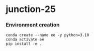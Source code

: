 # junction-25

### Environment creation
```
conda create --name ee -y python=3.10
conda activate ee
pip install -e .
```
